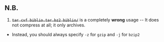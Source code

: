## N.B.
01. <s>`tar cvf biblio.tar.bz2 biblio/`</s> is a completely **wrong** usage -- It does not compress at all; it only archives.
  - Instead, you should always specify `-z` for `gzip` and `-j` for `bzip2`
